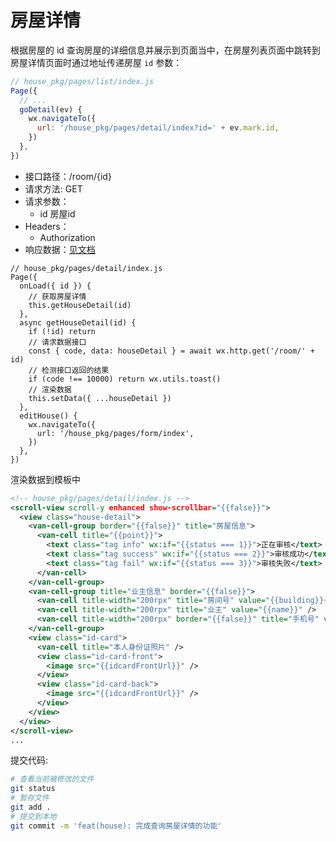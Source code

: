 # 房屋详情

根据房屋的 id 查询房屋的详细信息并展示到页面当中，在房屋列表页面中跳转到房屋详情页面时通过地址传递房屋 `id` 参数：

```javascript
// house_pkg/pages/list/index.js
Page({
  // ...
  goDetail(ev) {
    wx.navigateTo({
      url: '/house_pkg/pages/detail/index?id=' + ev.mark.id,
    })
  },
})
```

- 接口路径：/room/{id}
- 请求方法: GET
- 请求参数：
  - id 房屋id
- Headers：
  - Authorization
- 响应数据：[见文档](https://www.apifox.cn/apidoc/shared-8d66c345-7a9a-4844-9a5a-1201852f6faa/api-41400751)

```javascript{3-15}
// house_pkg/pages/detail/index.js
Page({
  onLoad({ id }) {
    // 获取房屋详情
    this.getHouseDetail(id)
  },
  async getHouseDetail(id) {
    if (!id) return
    // 请求数据接口
    const { code, data: houseDetail } = await wx.http.get('/room/' + id)
    // 检测接口返回的结果
    if (code !== 10000) return wx.utils.toast()
    // 渲染数据
    this.setData({ ...houseDetail })
  },
  editHouse() {
    wx.navigateTo({
      url: '/house_pkg/pages/form/index',
    })
  },
})
```

渲染数据到模板中

```xml
<!-- house_pkg/pages/detail/index.js -->
<scroll-view scroll-y enhanced show-scrollbar="{{false}}">
  <view class="house-detail">
    <van-cell-group border="{{false}}" title="房屋信息">
      <van-cell title="{{point}}">
        <text class="tag info" wx:if="{{status === 1}}">正在审核</text>
        <text class="tag success" wx:if="{{status === 2}}">审核成功</text>
        <text class="tag fail" wx:if="{{status === 3}}">审核失败</text>
      </van-cell>
    </van-cell-group>
    <van-cell-group title="业主信息" border="{{false}}">
      <van-cell title-width="200rpx" title="房间号" value="{{building}}{{room}}" />
      <van-cell title-width="200rpx" title="业主" value="{{name}}" />
      <van-cell title-width="200rpx" border="{{false}}" title="手机号" value="{{mobile}}" />
    </van-cell-group>
    <view class="id-card">
      <van-cell title="本人身份证照片" />
      <view class="id-card-front">
        <image src="{{idcardFrontUrl}}" />
      </view>
      <view class="id-card-back">
        <image src="{{idcardFrontUrl}}" />
      </view>
    </view>
  </view>
</scroll-view>
...
```

提交代码:

```bash
# 查看当前被修改的文件
git status
# 暂存文件
git add .
# 提交到本地
git commit -m 'feat(house): 完成查询房屋详情的功能'
```